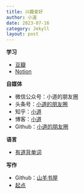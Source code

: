 ```yaml
---
title: 兴趣爱好
author: 小道
date: 2023-07-16
category: Jekyll
layout: post
---
```


**学习**
- [豆瓣](https://www.douban.com/people/187272163)
- [Notion](https://www.notion.so/)

**自媒体**
- 微信公众号：小道的朋友圈
- 头条号：[小道的朋友圈](http://www.toutiao.com/c/user/102425115737/)
- 知乎：[小道](https://www.zhihu.com/people/zcqiand)
- 博客：[小道](https://www.cnblogs.com/zcqiand/)
- Github：[小道的朋友圈](https://github.com/zcqiand/blogging)

**语言**
- [有道背单词](https://recite.youdao.com/)

**写作**
- Github：[山羊书屋](https://github.com/zcqiand/writing)
- [起点](https://www.qidian.com/)
